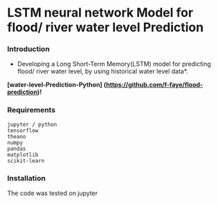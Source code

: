 # LSTM neural network Model for flood/ river water level Prediction

### Introduction

* Developing a Long Short-Term Memory(LSTM) model for predicting flood/ river water level, by using historical water
  level data*.

**[water-level-Prediction-Python] (https://github.com/f-faye/flood-prediction)!**

### Requirements

```
jupyter / python
tensorflow
theano
numpy
pandas
matplotlib
scikit-learn

```

### Installation

The code was tested on jupyter







